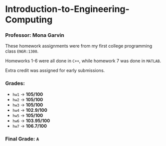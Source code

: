 # Introduction-to-Engineering-Computing

### Professor: Mona Garvin

These homework assignments were from my first college programming class `ENGR:1300`.

Homeworks 1-6 were all done in `C++`, while homework 7 was done in `MATLAB`.

Extra credit was assigned for early submissions.

### Grades:
 - `hw1` -> **105/100**
 - `hw2` -> **105/100**
 - `hw3` -> **105/100**
 - `hw4` -> **102.9/100**
 - `hw5` -> **105/100**
 - `hw6` -> **103.95/100**
 - `hw7` -> **106.7/100**
 
### Final Grade: `A`
